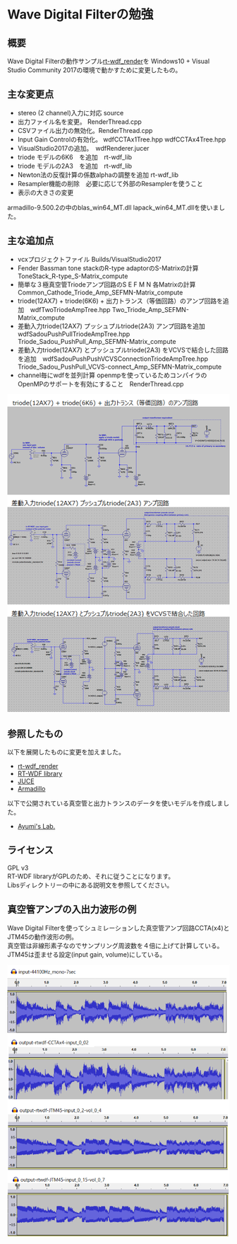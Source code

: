 # Wave Digital Filterの勉強

## 概要  

Wave Digital Filterの動作サンプル[rt-wdf_render](https://github.com/RT-WDF/rt-wdf_renderer)を
Windows10 + Visual Studio Community 2017の環境で動かすために変更したもの。  

## 主な変更点  

- stereo (2 channel)入力に対応 source
- 出力ファイル名を変更。   RenderThread.cpp
- CSVファイル出力の無効化。RenderThread.cpp
- Input Gain Controlの有効化。 wdfCCTAx1Tree.hpp wdfCCTAx4Tree.hpp  
- VisualStudio2017の追加。　wdfRenderer.jucer
- triode モデルの6K6　を追加　rt-wdf_lib  
- triode モデルの2A3　を追加　rt-wdf_lib  
- Newton法の反復計算の係数alphaの調整を追加 rt-wdf_lib  
- Resampler機能の削除　必要に応じて外部のResamplerを使うこと
- 表示の大きさの変更
  
armadillo-9.500.2の中のblas_win64_MT.dll lapack_win64_MT.dllを使いました。  

## 主な追加点  

- vcxプロジェクトファイル Builds/VisualStudio2017  
- Fender Bassman tone stackのR-type adaptorのS-Matrixの計算  ToneStack_R-type_S-Matrix_compute  
- 簡単な３極真空管Triodeアンプ回路のS E F M N 各Matrixの計算　Common_Cathode_Triode_Amp_SEFMN-Matrix_compute  
- triode(12AX7) + triode(6K6) + 出力トランス（等価回路）のアンプ回路を追加　wdfTwoTriodeAmpTree.hpp Two_Triode_Amp_SEFMN-Matrix_compute  
- 差動入力triode(12AX7) プッシュプルtriode(2A3) アンプ回路を追加　wdfSadouPushPullTriodeAmpTree.hpp Triode_Sadou_PushPull_Amp_SEFMN-Matrix_compute  
- 差動入力triode(12AX7) とプッシュプルtriode(2A3) をVCVSで結合した回路を追加　wdfSadouPushPushVCVSConnectionTriodeAmpTree.hpp Triode_Sadou_PushPull_VCVS-connect_Amp_SEFMN-Matrix_compute  
- channel毎にwdfを並列計算  openmpを使っているためコンパイラのOpenMPのサポートを有効にすること　RenderThread.cpp

  
![figure2](docs/Two_Triode_Amp_Circuit-small_explain.png)
![figure3](docs/Triode_Sadou_PushPull_Amp_Circuit-small_explain.png)
![figure4](docs/Triode_Sadou_PushPull_VCVS-connect_Amp_Circuit-small_explain.png)
   
  

## 参照したもの  

以下を展開したものに変更を加えました。  

- [rt-wdf_render](https://github.com/RT-WDF/rt-wdf_renderer)
- [RT-WDF library](https://github.com/RT-WDF/rt-wdf_lib)
- [JUCE](https://github.com/WeAreROLI/JUCE)
- [Armadillo](http://arma.sourceforge.net/download.html)


以下で公開されている真空管と出力トランスのデータを使いモデルを作成しました。   

- [Ayumi's Lab.](http://ayumi.cava.jp/audio/index.html)

## ライセンス  
GPL v3  
RT-WDF libraryがGPLのため、それに従うことになります。   
Libsディレクトリーの中にある説明文を参照してください。  

## 真空管アンプの入出力波形の例  　

Wave Digital Filterを使ってシュミレーションした真空管アンプ回路CCTA(x4)とJTM45の動作波形の例。  
真空管は非線形素子なのでサンプリング周波数を４倍に上げて計算している。  
JTM45は歪ませる設定(input gain, volume)にしている。  

![figure1](docs/in_output_wav_comparison.png)  
  
  



